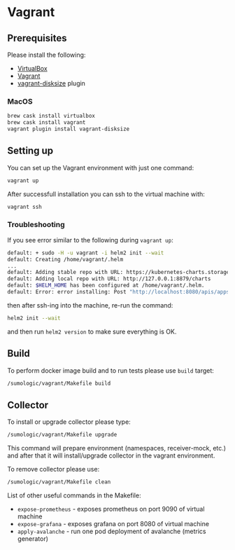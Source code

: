 # Vagrant

## Prerequisites

Please install the following:

- [VirtualBox](https://www.virtualbox.org/)
- [Vagrant](https://www.vagrantup.com/)
- [vagrant-disksize](https://github.com/sprotheroe/vagrant-disksize) plugin

### MacOS

```bash
brew cask install virtualbox
brew cask install vagrant
vagrant plugin install vagrant-disksize
```

## Setting up

You can set up the Vagrant environment with just one command:

```bash
vagrant up
```

After successfull installation you can ssh to the virtual machine with:

```bash
vagrant ssh
```

### Troubleshooting

If you see error similar to the following during `vagrant up`:

```bash
default: + sudo -H -u vagrant -i helm2 init --wait
default: Creating /home/vagrant/.helm
...
default: Adding stable repo with URL: https://kubernetes-charts.storage.googleapis.com
default: Adding local repo with URL: http://127.0.0.1:8879/charts
default: $HELM_HOME has been configured at /home/vagrant/.helm.
default: Error: error installing: Post "http://localhost:8080/apis/apps/v1/namespaces/kube-system/deployments": dial tcp 127.0.0.1:8080: connect: connection refused
```

then after ssh-ing into the machine, re-run the command:

```bash
helm2 init --wait
```

and then run `helm2 version` to make sure everything is OK.

## Build

To perform docker image build and to run tests please use `build` target:

```bash
/sumologic/vagrant/Makefile build
```

## Collector

To install or upgrade collector please type:

```bash
/sumologic/vagrant/Makefile upgrade
```

This command will prepare environment (namespaces, receiver-mock, etc.)
and after that it will install/upgrade collector in the vagrant environment.

To remove collector please use:

```bash
/sumologic/vagrant/Makefile clean
```

List of other useful commands in the Makefile:

- `expose-prometheus` - exposes prometheus on port 9090 of virtual machine
- `expose-grafana` - exposes grafana on port 8080 of virtual machine
- `apply-avalanche` - run one pod deployment of avalanche (metrics generator)
